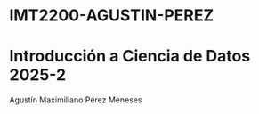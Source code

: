 # IMT2200-AGUSTIN-PEREZ

# Introducción a Ciencia de Datos 2025-2
Agustín Maximiliano Pérez Meneses
